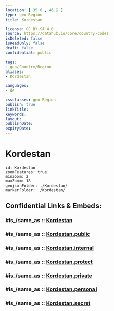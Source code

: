 ```yaml
---
location: [ 35.6 , 46.9 ] 
type: geo-Region
title: Kordestan

license: CC BY-SA 4.0
source: https://datahub.io/core/country-codes
isDeleted: false
isReadOnly: false
draft: false
confidential: public

tags:
- geo/Country/Region
aliases:
- Kordestan

Languages:
- de

cssclasses: geo-Region
publish: true
linkTitle: 
keywords: 
layout: 
publishDate: 
expiryDate: 
---
```


# Kordestan

```leaflet
id: Kordestan
zoomFeatures: true 
minZoom: 2 
maxZoom: 18
geojsonFolder: ./Kordestan/
markerFolder: ./Kordestan/
```


## Confidential Links & Embeds: 

### #is_/same_as :: [Kordestan](/_Standards/Earth/Continent/Asia/Asia~West/Iran/provinces~Iran/Kordestan.md) 

### #is_/same_as :: [Kordestan.public](/_public/Earth/Continent/Asia/Asia~West/Iran/provinces~Iran/Kordestan.public.md) 

### #is_/same_as :: [Kordestan.internal](/_internal/Earth/Continent/Asia/Asia~West/Iran/provinces~Iran/Kordestan.internal.md) 

### #is_/same_as :: [Kordestan.protect](/_protect/Earth/Continent/Asia/Asia~West/Iran/provinces~Iran/Kordestan.protect.md) 

### #is_/same_as :: [Kordestan.private](/_private/Earth/Continent/Asia/Asia~West/Iran/provinces~Iran/Kordestan.private.md) 

### #is_/same_as :: [Kordestan.personal](/_personal/Earth/Continent/Asia/Asia~West/Iran/provinces~Iran/Kordestan.personal.md) 

### #is_/same_as :: [Kordestan.secret](/_secret/Earth/Continent/Asia/Asia~West/Iran/provinces~Iran/Kordestan.secret.md)

